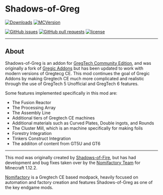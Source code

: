 # Shadows-of-Greg
[![Downloads](http://cf.way2muchnoise.eu/full_shadows-of-greg_downloads.svg)](https://www.curseforge.com/minecraft/mc-mods/shadows-of-greg) [![MCVersion](http://cf.way2muchnoise.eu/versions/shadows-of-greg.svg)](https://www.curseforge.com/minecraft/mc-mods/shadows-of-greg)

[![GitHub issues](https://img.shields.io/github/issues/Shadows-of-Fire/Shadows-of-Greg.svg)](https://github.com/Shadows-of-Fire/Shadows-of-Greg/issues) [![GitHub pull requests](https://img.shields.io/github/issues-pr/Shadows-of-Fire/Shadows-of-Greg.svg)](https://github.com/Shadows-of-Fire/Shadows-of-Greg/pulls) [![license](https://img.shields.io/github/license/Shadows-of-Fire/Shadows-of-Greg.svg)](../master/LICENSE)

----

## About

Shadows-of-Greg is an addon for [GregTech Community Edition](https://github.com/GregTechCE/GregTech), and was originally a fork of [Gregic Addons](https://github.com/TheLimePixel/GregicAdditions) but has been updated to work with modern versions of Gregtecg CE. This mod continues the goal of Gregic Addons by making Gregtech CE much more complicated and realistic through the use of GregTech 5 Unofficial and GregTech 6 features.

Some features implemented specifically in this mod are:
- The Fusion Reactor
- The Processing Array
- The Assembly Line
- Additional tiers of Gregtech CE machines
- Additional materials such as Curved Plates, Double ingots, and Rounds
- The Cluster Mill, which is an machine specifically for making foils
- Forestry Integration
- Tinkers Construct Integration
- The addiiton of content from GT5U and GT6

----

This mod was originally created by [Shadows-of-Fire](https://github.com/Shadows-of-Fire), but has had development and bug fixes taken over by the [Nomifactory Team](https://github.com/Nomifactory) for Minecraft 1.12.2. 

[Nomifactory](https://www.curseforge.com/minecraft/modpacks/nomifactory) is a Gregtech CE based modpack, heavily focused on automation and factory creation and features Shadows-of-Greg as one of the key endgame mods. 
